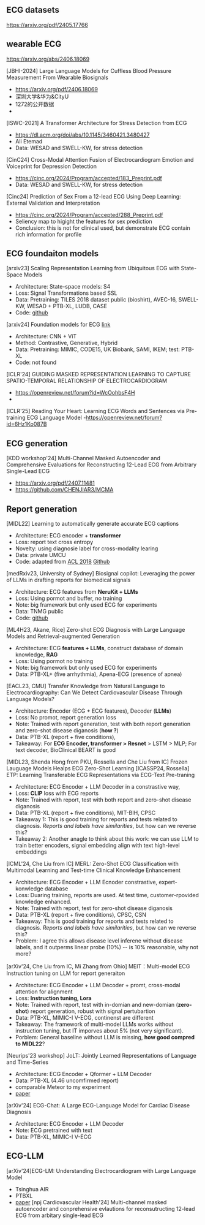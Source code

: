 
## ECG datasets
https://arxiv.org/pdf/2405.17766

## wearable ECG
https://arxiv.org/abs/2406.18069

[JBHI-2024] Large Language Models for Cuffless Blood Pressure Measurement From Wearable Biosignals 
- https://arxiv.org/pdf/2406.18069
- 深圳大学&华为&CityU
- 1272的公开数据
- 
[ISWC-2021] A Transformer Architecture for Stress Detection from ECG
- https://dl.acm.org/doi/abs/10.1145/3460421.3480427
- Ali Etemad
- Data: WESAD and SWELL-KW, for stress detection

[CinC24] Cross-Modal Attention Fusion of Electrocardiogram Emotion and Voiceprint for Depression Detection
- https://cinc.org/2024/Program/accepted/183_Preprint.pdf
- Data: WESAD and SWELL-KW, for stress detection

[Cinc24] Prediction of Sex From a 12-lead ECG Using Deep Learning: External Validation and Interpretation
- https://cinc.org/2024/Program/accepted/288_Preprint.pdf
- Seliency map to higight the features for sex prediction
- Conclusion: this is not for clinical used, but demonstrate ECG contain rich information for profile

  
## ECG foundaiton models
[arxiv23] Scaling Representation Learning from Ubiquitous ECG with State-Space Models
  - Architecture: State-space models: S4
  - Loss: Signal Transformations based SSL
  - Data: Pretraining: TILES 2018 dataset public (bioshirt),  AVEC-16, SWELL-KW,  WESAD + PTB-XL, LUDB, CASE
  - Code: [github](https://github.com/klean2050/tiles_ecg_model)

[arxiv24] Foundation models for ECG  [link](https://arxiv.org/pdf/2407.07110)
  - Architecture: CNN + ViT
  - Method: Contrastive, Generative, Hybrid
  - Data: Pretraining: MIMIC, CODE15, UK Biobank, SAMI, IKEM; test: PTB-XL 
  - Code: not found

[ICLR'24] GUIDING MASKED REPRESENTATION LEARNING TO CAPTURE SPATIO-TEMPORAL RELATIONSHIP OF ELECTROCARDIOGRAM
- https://openreview.net/forum?id=WcOohbsF4H
- 
[ICLR'25] Reading Your Heart: Learning ECG Words and Sentences via Pre-training ECG Language Model
-https://openreview.net/forum?id=6Hz1Ko087B
 
## ECG generation
[KDD workshop'24] Multi-Channel Masked Autoencoder and Comprehensive Evaluations for Reconstructing 12-Lead ECG from Arbitrary Single-Lead ECG
- https://arxiv.org/pdf/2407.11481
- https://github.com/CHENJIAR3/MCMA

## Report generation
[MIDL22] Learning to automatically generate accurate ECG captions
  - Architecture: ECG encoder + **transformer**
  - Loss: report text cross entropy
  - Novelty: using diagnosie label for cross-modality learing
  - Data: private UMCU
  - Code: adapted from [ACL 2018](https://arxiv.org/abs/1711.08195) [Github](https://github.com/havecats/Medical-Report-Generation-OntheAutomaticGeneration?tab=readme-ov-file)

[medRxiv23, University of Sydney] Biosignal copilot: Leveraging the power of LLMs in drafting reports for biomedical signals
  - Architecture: ECG features from **NeruKit + LLMs**
  - Loss: Using pormot and buffer, no training
  - Note: big framework but only used ECG for experiments
  - Data: TNMG public
  - Code: [github](https://github.com/NeuroSyd/signal_copilot)

[ML4H23, Akane, Rice] Zero-shot ECG Diagnosis with Large Language Models and Retrieval-augmented Generation
  - Architecture: ECG **features + LLMs**, construct database of domain knowledge, **RAG**
  - Loss: Using pormot no training
  - Note: big framework but only used ECG for experiments
  - Data: PTB-XL+ (five arrhythmia), Apena-ECG (presence of apnea)

[EACL23, CMU] Transfer Knowledge from Natural Language to Electrocardiography: Can We Detect Cardiovascular Disease Through Language Models?  
  - Architecture: Encoder (ECG + ECG features), Decoder (**LLMs**) 
  - Loss: No promot, report generation loss
  - Note: Trained with report generation, test with both report generation and zero-shot disease diganosis (**how ?**)
  - Data: PTB-XL (report + five conditions), 
  - Takeaway: For **ECG Encoder, transformer > Resnet** > LSTM > MLP; For text decoder, BioClinical BEART is good

[MIDL23, Shenda Hong from PKU, Rossella and Che Liu from IC] Frozen Lauguage Models Healps ECG Zero-Shot Learning
[ICASSP24, Rossella] ETP: Learning Transferable ECG Representations via ECG-Text Pre-traning
  - Architecture: ECG Encoder + LLM Decoder in a constrastive way, 
  - Loss: **CLIP** loss with ECG reports
  - Note: Trained with report, test with both report and zero-shot disease diganosis
  - Data: PTB-XL (report + five conditions),  MIT-BIH, CPSC 
  - Takeaway 1: This is good training for reports and tests related to diagnosis. *Reports and labels have similarities*, but how can we reverse this?
  - Takeaway 2: Another anagle to think about this work: we can use LLM to train better encoders,  signal embedding align with text high-level embeddings

[ICML'24, Che Liu from IC] MERL: Zero-Shot ECG Classification with Multimodal Learning and Test-time Clinical Knowledge Enhancement
  - Architecture: ECG Encoder  + LLM Ecnoder constrastive,  expert-konwledge database
  - Loss: Duaring training, reports are used. At test time, customer-rpovided knowledge enhanced.
  - Note: Trained with report, test for zero-shot disease diganosis
  - Data: PTB-XL (report + five conditions), CPSC, CSN
  - Takeaway: This is good training for reports and tests related to diagnosis. *Reports and labels have similarities*, but how can we reverse this?
  - Problem: I agree this allows disease level inferene without disease labels, and it outperms linear probe (10%) -- is 10% reasonable, why not more? 

    
[arXiv'24, Che Liu from IC, Mi Zhang from Ohio] MEIT：Multi-model ECG Instruction tuning on LLM for report generaiton
  - Architecture: ECG Encoder + LLM Decoder + promt,  cross-modal attention for alignment
  - Loss: **Instruction tuning, Lora**
  - Note: Trained with report, test with in-domian and new-domian (**zero-shot**) report generation, robust with signal pertubartion
  - Data: PTB-XL, MIMIC-I V-ECG, continenst are different
  - Takeaway: The framework of multi-model LLMs works without instruction tuning, but IT imporves about 5% (not very significant).
  - Porblem: General baseline without LLM is missing, **how good compred to MIDL22**?

[Neurips'23 workshop] JoLT: Jointly Learned Representations of Language and Time-Series
  - Architecture: ECG Encoder + Qformer + LLM Decoder  
  - Data: PTB-XL (4.46 uncomfirmed report)
  - comparable Meteor to my experiment
  - [paper](https://openreview.net/pdf?id=UVF1AMBj9u)

 [arXiv'24] ECG-Chat: A Large ECG-Language Model for Cardiac Disease Diagnosis
  - Architecture: ECG Encoder + LLM Decoder  
  - Note: ECG pretrained with text
  - Data: PTB-XL, MIMIC-I V-ECG

## ECG-LLM
[arXiv'24]ECG-LM: Understanding Electrocardiogram with Large Language Model
   - Tsinghua AIR
   - PTBXL
   - [paper](https://spj.science.org/doi/pdf/10.34133/hds.0221)
[npj Cardiovascular Health'24] Multi-channel masked autoencoder and conprehensive evlautions for reconsutructing 12-lead ECG from arbitary single-lead ECG


